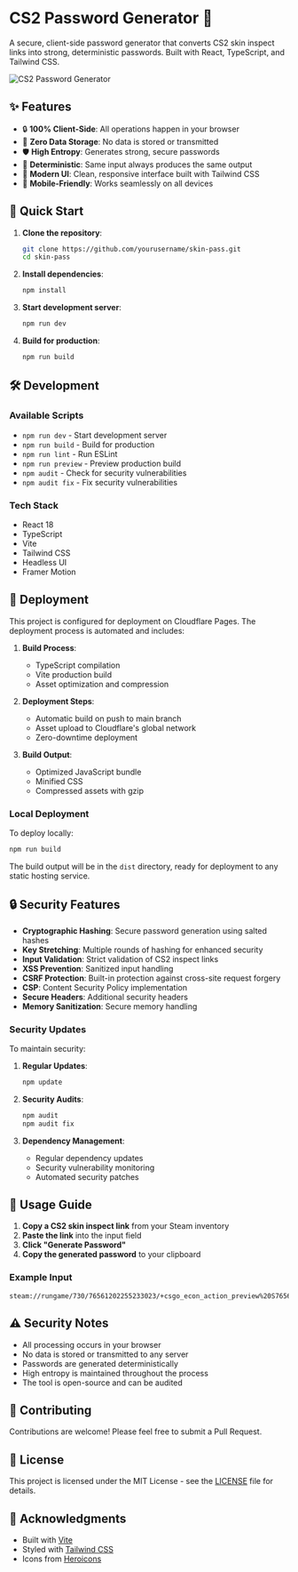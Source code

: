 # CS2 Password Generator 🔐

A secure, client-side password generator that converts CS2 skin inspect links into strong, deterministic passwords. Built with React, TypeScript, and Tailwind CSS.

![CS2 Password Generator](public/screenshot.png)

## ✨ Features

- 🔒 **100% Client-Side**: All operations happen in your browser
- 🔐 **Zero Data Storage**: No data is stored or transmitted
- 🛡️ **High Entropy**: Generates strong, secure passwords
- 🔄 **Deterministic**: Same input always produces the same output
- 🎨 **Modern UI**: Clean, responsive interface built with Tailwind CSS
- 📱 **Mobile-Friendly**: Works seamlessly on all devices

## 🚀 Quick Start

1. **Clone the repository**:
   ```bash
   git clone https://github.com/yourusername/skin-pass.git
   cd skin-pass
   ```

2. **Install dependencies**:
   ```bash
   npm install
   ```

3. **Start development server**:
   ```bash
   npm run dev
   ```

4. **Build for production**:
   ```bash
   npm run build
   ```

## 🛠️ Development

### Available Scripts

- `npm run dev` - Start development server
- `npm run build` - Build for production
- `npm run lint` - Run ESLint
- `npm run preview` - Preview production build
- `npm audit` - Check for security vulnerabilities
- `npm audit fix` - Fix security vulnerabilities

### Tech Stack

- React 18
- TypeScript
- Vite
- Tailwind CSS
- Headless UI
- Framer Motion

## 🚀 Deployment

This project is configured for deployment on Cloudflare Pages. The deployment process is automated and includes:

1. **Build Process**:
   - TypeScript compilation
   - Vite production build
   - Asset optimization and compression

2. **Deployment Steps**:
   - Automatic build on push to main branch
   - Asset upload to Cloudflare's global network
   - Zero-downtime deployment

3. **Build Output**:
   - Optimized JavaScript bundle
   - Minified CSS
   - Compressed assets with gzip

### Local Deployment

To deploy locally:

```bash
npm run build
```

The build output will be in the `dist` directory, ready for deployment to any static hosting service.

## 🔒 Security Features

- **Cryptographic Hashing**: Secure password generation using salted hashes
- **Key Stretching**: Multiple rounds of hashing for enhanced security
- **Input Validation**: Strict validation of CS2 inspect links
- **XSS Prevention**: Sanitized input handling
- **CSRF Protection**: Built-in protection against cross-site request forgery
- **CSP**: Content Security Policy implementation
- **Secure Headers**: Additional security headers
- **Memory Sanitization**: Secure memory handling

### Security Updates

To maintain security:

1. **Regular Updates**:
   ```bash
   npm update
   ```

2. **Security Audits**:
   ```bash
   npm audit
   npm audit fix
   ```

3. **Dependency Management**:
   - Regular dependency updates
   - Security vulnerability monitoring
   - Automated security patches

## 📝 Usage Guide

1. **Copy a CS2 skin inspect link** from your Steam inventory
2. **Paste the link** into the input field
3. **Click "Generate Password"**
4. **Copy the generated password** to your clipboard

### Example Input
```
steam://rungame/730/76561202255233023/+csgo_econ_action_preview%20S76561198123456789A1234567890D1234567890123456789
```

## ⚠️ Security Notes

- All processing occurs in your browser
- No data is stored or transmitted to any server
- Passwords are generated deterministically
- High entropy is maintained throughout the process
- The tool is open-source and can be audited

## 🤝 Contributing

Contributions are welcome! Please feel free to submit a Pull Request.

## 📄 License

This project is licensed under the MIT License - see the [LICENSE](LICENSE) file for details.

## 🙏 Acknowledgments

- Built with [Vite](https://vitejs.dev/)
- Styled with [Tailwind CSS](https://tailwindcss.com/)
- Icons from [Heroicons](https://heroicons.com/)
